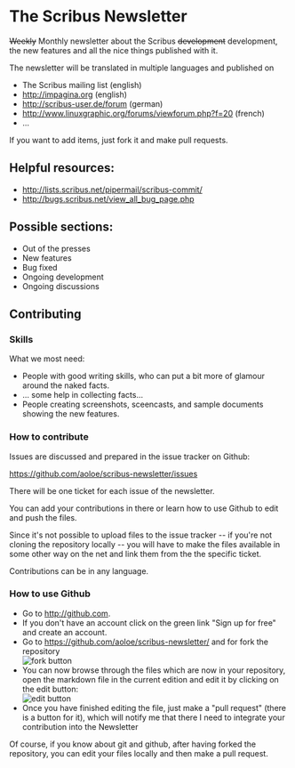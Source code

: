 # The Scribus Newsletter

<strike>Weekly</strike> Monthly newsletter about the Scribus <strike>development</strike> development, the new features and all the nice things published with it.

The newsletter will be translated in multiple languages and published on

- The Scribus mailing list (english)
- http://impagina.org (english)
- http://scribus-user.de/forum (german)
- http://www.linuxgraphic.org/forums/viewforum.php?f=20 (french)
- ...

If you want to add items, just fork it and make pull requests.

## Helpful resources:

- <http://lists.scribus.net/pipermail/scribus-commit/>
- <http://bugs.scribus.net/view_all_bug_page.php>

## Possible sections:

- Out of the presses
- New features
- Bug fixed
- Ongoing development
- Ongoing discussions

## Contributing

### Skills

What we most need:

- People with good writing skills, who can put a bit more of glamour around the naked facts.
- ... some help in collecting facts...
- People creating screenshots, sceencasts, and sample documents showing the new features.

### How to contribute

Issues are discussed and prepared in the issue tracker on Github:

https://github.com/aoloe/scribus-newsletter/issues

There will be one ticket for each issue of the newsletter.

You can add your contributions in there or learn how to use Github to edit and push the files.

Since it's not possible to upload files to the issue tracker -- if you're not cloning the repository locally -- you will have to make the files available in some other way on the net and link them from the the specific ticket.

Contributions can be in any language.

### How to use Github

- Go to <http://github.com>.
- If you don't have an account click on the green link "Sign up for free" and create an account.
- Go to https://github.com/aoloe/scribus-newsletter/ and for fork the repository  
  ![fork button](https://github.s3.amazonaws.com/docs/bootcamp_3_fork.jpg)
- You can now browse through the files which are now in your repository, open the markdown file in the current edition and edit it by clicking on the edit button:  
  ![edit button](https://a248.e.akamai.net/camo.github.com/911659f61e808a2f1d477e06ba8e356a7982d951/68747470733a2f2f696d672e736b697463682e636f6d2f32303131303831352d6266726d6479663874746a3261696939377862373731323439352e706e67)
- Once you have finished editing the file, just make a "pull request" (there is a button for it), which
  will notify me that there I need to integrate your contribution into the Newsletter

Of course, if you know about git and github, after having forked the repository,  you can edit your files locally and then make a pull request.
